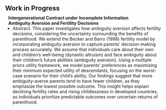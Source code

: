 <h1 id="invited-talks"></h1>

<h2 style="margin: 60px 0px 10px;">Work in Progress</h2>

<h4 style="margin:0 10px 0;"> Intergenerational Contract under Incomplete Information</h4>

<h4 style="margin:0 10px 0;"> Ambiguity Aversion and Fertility Decisions</h4>

<!-- <ul style="margin:0 0 5px;">
  <li><a href="https://engineering.purdue.edu/ChanGroup/comp_imaging_seminar.html"><autocolor>Computational Imaging Seminar, Purdue University, August 2023.</autocolor></a></li>
  <li>Singapore Management University, Singapore, September 2020.</li>
</ul> -->

<ul style="margin:0 0 5px;">
  <li>
  Abstract. This paper investigates how ambiguity aversion affects fertility decisions, considering the uncertainty surrounding the benefits of parenthood. We extend the Becker and Barro (1988) fertility model by incorporating ambiguity aversion to capture parents’ decision-making process accurately. We assume that individuals care about their own and children’s well-being (dynastic altruism) and face ambiguity about their children’s future abilities (ambiguity aversion). Using a multiple priors utility framework, we model parents’ preferences as maximizing their minimum expected utility of descendants, focusing on the worst-case scenario for their child’s ability. Our findings suggest that more ambiguity-averse parents tend to have fewer children, as they emphasize the lowest possible outcome. This insight helps explain declining fertility rates and rising childlessness in developed countries, as individuals prioritize predictable outcomes over uncertain returns of parenthood.
  </li>
</ul>
<!-- <h4 style="margin:0 10px 0;"> Welfare States and Firm Recruiting</h4> -->